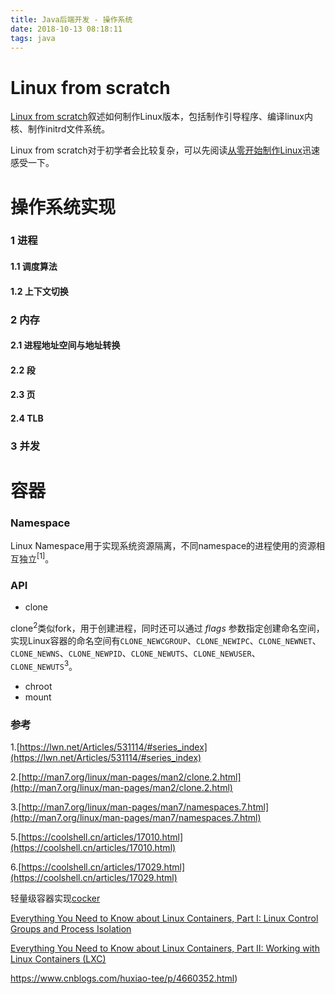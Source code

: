 ```yaml
---
title: Java后端开发 - 操作系统
date: 2018-10-13 08:18:11
tags: java
---
```




# Linux from scratch

[Linux from scratch](http://www.linuxfromscratch.org/)叙述如何制作Linux版本，包括制作引导程序、编译linux内核、制作initrd文件系统。

Linux from scratch对于初学者会比较复杂，可以先阅读[从零开始制作Linux](https://blog.csdn.net/linyt/article/details/80142036)迅速感受一下。

# 操作系统实现

### 1 进程

#### 1.1 调度算法

#### 1.2 上下文切换

### 2 内存

#### 2.1 进程地址空间与地址转换

#### 2.2 段

#### 2.3 页

#### 2.4 TLB

### 3 并发



# 容器

### Namespace

Linux Namespace用于实现系统资源隔离，不同namespace的进程使用的资源相互独立<sup>[1]</sup>。

### API

* clone

clone<sup>2</sup>类似fork，用于创建进程，同时还可以通过 <i>flags</i> 参数指定创建命名空间，实现Linux容器的命名空间有`CLONE_NEWCGROUP`、`CLONE_NEWIPC`、`CLONE_NEWNET`、`CLONE_NEWNS`、`CLONE_NEWPID`、`CLONE_NEWUTS`、`CLONE_NEWUSER`、`CLONE_NEWUTS`<sup>3</sup>。

* chroot
* mount



### 参考

1.[https://lwn.net/Articles/531114/#series_index](https://lwn.net/Articles/531114/#series_index)

2.[http://man7.org/linux/man-pages/man2/clone.2.html](http://man7.org/linux/man-pages/man2/clone.2.html)

3.[http://man7.org/linux/man-pages/man7/namespaces.7.html](http://man7.org/linux/man-pages/man7/namespaces.7.html)

5.[https://coolshell.cn/articles/17010.html](https://coolshell.cn/articles/17010.html)

6.[https://coolshell.cn/articles/17029.html](https://coolshell.cn/articles/17029.html)





轻量级容器实现[cocker](https://github.com/calvinwilliams/cocker)

[Everything You Need to Know about Linux Containers, Part I: Linux Control Groups and Process Isolation](https://www.linuxjournal.com/content/everything-you-need-know-about-linux-containers-part-i-linux-control-groups-and-process)

[Everything You Need to Know about Linux Containers, Part II: Working with Linux Containers (LXC)](https://www.linuxjournal.com/content/everything-you-need-know-about-linux-containers-part-ii-working-linux-containers-lxc)

https://www.cnblogs.com/huxiao-tee/p/4660352.html)